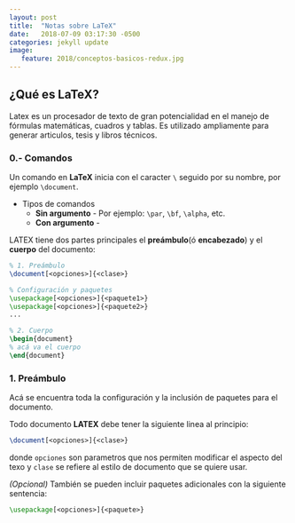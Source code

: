 ```yaml
---
layout: post
title:  "Notas sobre LaTeX"
date:   2018-07-09 03:17:30 -0500
categories: jekyll update	
image:
   feature: 2018/conceptos-basicos-redux.jpg
---
```

## ¿Qué es LaTeX?
Latex es un procesador de texto de gran potencialidad en el manejo de fórmulas matemáticas, cuadros y
tablas. Es utilizado ampliamente para generar articulos, tesis y libros técnicos.

### 0.- Comandos
Un comando en **LaTeX** inicia con el caracter `\` seguido por su nombre, por ejemplo `\document`. 
  - Tipos de comandos
    * **Sin argumento** - Por ejemplo: `\par`, `\bf`, `\alpha`, etc.       
    * **Con argumento** - 

LATEX tiene dos partes principales el **preámbulo**(ó **encabezado**) y el **cuerpo** del documento:

```tex
% 1. Preámbulo 
\document[<opciones>]{<clase>}

% Configuración y paquetes
\usepackage[<opciones>]{<paquete1>}
\usepackage[<opciones>]{<paquete2>}
...

% 2. Cuerpo
\begin{document}
% acá va el cuerpo
\end{document}
```
### 1. Preámbulo
Acá se encuentra toda la configuración y la inclusión de paquetes para el documento.

Todo documento **LATEX** debe tener la siguiente linea al principio:
```tex
\document[<opciones>]{<clase>}
```
donde `opciones` son parametros que nos permiten modificar el aspecto del texo y `clase` se refiere al estilo de documento que se quiere usar.

*(Opcional)* También se pueden incluir paquetes adicionales con la siguiente sentencia:
```tex
\usepackage[<opciones>]{<paquete>}
```







